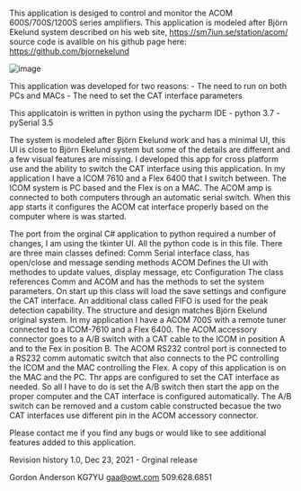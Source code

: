 This application is desiged to control and monitor the ACOM 600S/700S/1200S series amplifiers.
This application is modeled after Björn Ekelund system described on his web site, https://sm7iun.se/station/acom/
source code is avalible on his github page here: https://github.com/bjornekelund

![image](https://user-images.githubusercontent.com/4152473/150659719-d99d85a2-3941-4dac-99e1-ead3a75ebaaf.png)

This application was developed for two reasons:
     - The need to run on both PCs and MACs
     - The need to set the CAT interface parameters

This applicatoin is written in python using the pycharm IDE
     - python 3.7
     - pySerial 3.5

The system is modeled after Björn Ekelund work and has a minimal UI, this UI is close to Björn Ekelund
system but some of the details are different and a few visual features are missing. I developed this app
for cross platform use and the ability to switch the CAT interface using this application. In my application
I have a ICOM 7610 and a Flex 6400 that I switch between. The ICOM system is PC based and the Flex is on a MAC.
The ACOM amp is connected to both computers through an automatic serial switch. When this app starts it
configures the ACOM cat interface properly based on the computer where is was started.

The port from the orginal C# application to python required a number of changes, I am using the tkinter
UI. All the python code is in this file. There are three main classes defined:
       Comm            Serial interface class, has open/close and message sending methods
       ACOM            Defines the UI with methodes to update values, display message, etc
       Configuration   The class references Comm and ACOM and has the methods to set the system
                       parameters. On start up this class will load the save settings and configure
                       the CAT interface.
An additional class called FIFO is used for the peak detection capability. The structure and design matches
Björn Ekelund original system.
In my application I have a ACOM 700S with a remote tuner connected to a ICOM-7610 and a Flex 6400.
The ACOM accessory connector goes to a A/B switch with a CAT cable to the ICOM in position A and to
the Fex in position B. The ACOM RS232 control port is connected to a RS232 comm automatic switch that
also connects to the PC controlling the ICOM and the MAC controlling the Flex. A copy of this application
is on the MAC and the PC. Thr apps are configured to set the CAT interface as needed. So all I have to do is
set the A/B switch then start the app on the proper computer and the CAT interface is configured automatically.
The A/B switch can be removed and a custom cable constructed becasue the two CAT interfaces use different
pin in the ACOM accessory connector.

Please contact me if you find any bugs or would like to see additional features added to this application.

  Revision history
  1.0, Dec 23, 2021
     - Orginal release

Gordon Anderson
KG7YU
gaa@owt.com
509.628.6851
